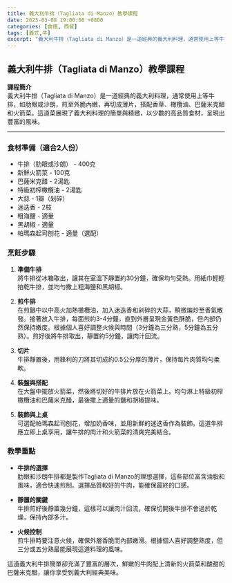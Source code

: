 ```yaml
---
title: 義大利牛排（Tagliata di Manzo）教學課程
date: 2023-03-08 19:00:00 +0800
categories: [食譜, 西餐]
tags: [義式,牛] 
excerpt: "義大利牛排（Tagliata di Manzo）是一道經典的義大利料理，通常使用上等牛排，如肋眼或沙朗，煎至外脆內嫩，再切成薄片，搭配香草、橄欖油、巴薩米克醋和火箭菜。這道菜展現了義大利料理的簡單與精緻，以少數的高品質食材，呈現出豐富的風味"
---
```


## 義大利牛排（Tagliata di Manzo）教學課程

**課程簡介**  
義大利牛排（Tagliata di Manzo）是一道經典的義大利料理，通常使用上等牛排，如肋眼或沙朗，煎至外脆內嫩，再切成薄片，搭配香草、橄欖油、巴薩米克醋和火箭菜。這道菜展現了義大利料理的簡單與精緻，以少數的高品質食材，呈現出豐富的風味。

---

### 食材準備（適合2人份）  
- 牛排（肋眼或沙朗） - 400克  
- 新鮮火箭菜 - 100克  
- 巴薩米克醋 - 2湯匙  
- 特級初榨橄欖油 - 2湯匙  
- 大蒜 - 1瓣（剁碎）  
- 迷迭香 - 2枝  
- 粗海鹽 - 適量  
- 黑胡椒 - 適量  
- 帕瑪森起司刨花 - 適量（選配）

### 烹飪步驟

1. **準備牛排**  
   將牛排從冰箱取出，讓其在室溫下靜置約30分鐘，確保均勻受熱。用紙巾輕輕拍乾牛排，並均勻撒上粗海鹽和黑胡椒。

2. **煎牛排**  
   在煎鍋中以中高火加熱橄欖油，加入迷迭香和剁碎的大蒜，稍微煸炒至香氣散發。接著放入牛排，每面煎約3-4分鐘，直到外層呈現金黃色酥脆，但內部仍然保持嫩度。根據個人喜好調整火候與時間（3分鐘為三分熟，5分鐘為五分熟）。煎好後將牛排取出，靜置約5分鐘，讓肉汁回流。

3. **切片**  
   牛排靜置後，用鋒利的刀將其切成約0.5公分厚的薄片，保持每片肉質均勻柔軟。

4. **裝盤與搭配**  
   在大盤中擺放火箭菜，然後將切好的牛排片放在火箭菜上。均勻淋上特級初榨橄欖油和巴薩米克醋，最後撒上適量的鹽和胡椒提味。

5. **裝飾與上桌**  
   可選配帕瑪森起司刨花，增加奶香味，並用新鮮的迷迭香作為裝飾。這道牛排應立即上桌享用，讓牛排的肉汁和火箭菜的清爽完美結合。

### 教學重點  
- **牛排的選擇**  
  肋眼和沙朗牛排都是製作Tagliata di Manzo的理想選擇，這些部位富含油脂和風味，適合快速煎制。選擇品質較好的牛肉，能確保最終的口感。

- **靜置的關鍵**  
  牛排煎好後靜置幾分鐘，這樣可以讓肉汁回流，確保切開後牛排不會過於乾燥，保持內部多汁。

- **火候控制**  
  煎牛排時要注意火候，確保外層香脆而內部嫩滑。根據個人喜好調整熟度，但三分或五分熟最能展現這道料理的風味。

這道義大利牛排簡單卻充滿了豐富的層次，鮮嫩的牛肉配上清新的火箭菜和酸甜的巴薩米克醋，讓你享受到義大利經典美味。
